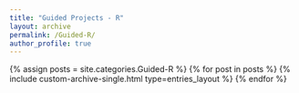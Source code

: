 ```yaml
---
title: "Guided Projects - R"
layout: archive
permalink: /Guided-R/
author_profile: true
---
```



{% assign posts = site.categories.Guided-R %}
{% for post in posts %}
  {% include custom-archive-single.html type=entries_layout %}
{% endfor %}